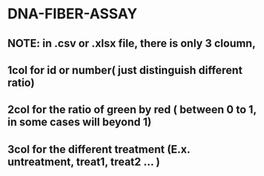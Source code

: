 # DNA-FIBER-ASSAY

## NOTE: in .csv or .xlsx file, there is only 3 cloumn, 
  ## 1col for id or number( just distinguish different ratio)
  ## 2col for the ratio of green by red ( between 0 to 1, in some cases will beyond 1)
  ## 3col for the different treatment (E.x. untreatment, treat1, treat2 ... )
 
